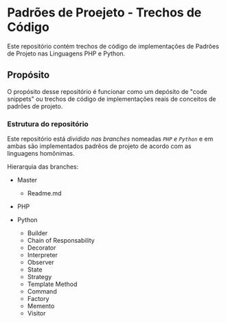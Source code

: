 # Padrões de Proejeto - Trechos de Código
Este repositório contém trechos de código de implementações de Padrões de Projeto nas Linguagens PHP e Python.

## Propósito
O propósito desse repositório é funcionar como um depósito de "code snippets" ou trechos de código de implementações reais de conceitos de padrões de projeto.

### Estrutura do repositório
Este repositório está _dividido nas branches_ nomeadas *`PHP` e `Python`* e em ambas são implementados padrẽos de projeto de acordo com as linguagens homônimas.

Hierarquia das branches:
* Master
  * Readme.md
* PHP

* Python
  * Builder
  * Chain of Responsability
  * Decorator
  * Interpreter
  * Observer
  * State
  * Strategy
  * Template Method
  * Command
  * Factory
  * Memento
  * Visitor

  


